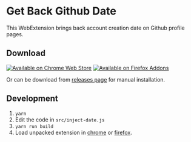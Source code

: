 # Get Back Github Date

This WebExtension brings back account creation date on Github profile pages.

## Download

[![Available on Chrome Web Store](https://developer.chrome.com/webstore/images/ChromeWebStore_Badge_v2_340x96.png)](https://chrome.google.com/webstore/detail/get-back-github-date/jbdeffedeonhkjinlichndgkkmfmpkec)
[![Available on Firefox Addons](http://i.imgur.com/XYmn8tI.png)](https://addons.mozilla.org/en-US/firefox/addon/get-back-github-profile-date/)

Or can be download from [releases page](https://github.com/tocttou/get-back-github-date/releases) for manual installation.

## Development

1. `yarn`
2. Edit the code in `src/inject-date.js`
3. `yarn run build`
4. Load unpacked extension in [chrome](https://developer.chrome.com/extensions/getstarted#unpacked) or [firefox](https://developer.mozilla.org/en-US/Add-ons/WebExtensions/Temporary_Installation_in_Firefox).
